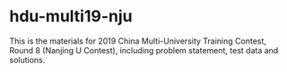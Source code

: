 # hdu-multi19-nju

This is the materials for 2019 China Multi-University Training Contest, Round 8 (Nanjing U Contest), including problem statement, test data and solutions.
